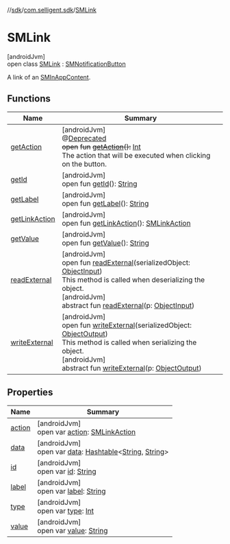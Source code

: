 //[sdk](../../../index.md)/[com.selligent.sdk](../index.md)/[SMLink](index.md)

# SMLink

[androidJvm]\
open class [SMLink](index.md) : [SMNotificationButton](../-s-m-notification-button/index.md)

A link of an [SMInAppContent](../-s-m-in-app-content/index.md).

## Functions

| Name | Summary |
|---|---|
| [getAction](../-s-m-notification-button/get-action.md) | [androidJvm]<br>@[Deprecated](https://developer.android.com/reference/kotlin/java/lang/Deprecated.html)<br>~~open~~ ~~fun~~ [~~getAction~~](../-s-m-notification-button/get-action.md)~~(~~~~)~~~~:~~ [Int](https://kotlinlang.org/api/latest/jvm/stdlib/kotlin/-int/index.html)<br>The action that will be executed when clicking on the button. |
| [getId](../-s-m-notification-button/get-id.md) | [androidJvm]<br>open fun [getId](../-s-m-notification-button/get-id.md)(): [String](https://developer.android.com/reference/kotlin/java/lang/String.html) |
| [getLabel](../-s-m-notification-button/get-label.md) | [androidJvm]<br>open fun [getLabel](../-s-m-notification-button/get-label.md)(): [String](https://developer.android.com/reference/kotlin/java/lang/String.html) |
| [getLinkAction](../-s-m-notification-button/get-link-action.md) | [androidJvm]<br>open fun [getLinkAction](../-s-m-notification-button/get-link-action.md)(): [SMLinkAction](../-s-m-link-action/index.md) |
| [getValue](../-s-m-notification-button/get-value.md) | [androidJvm]<br>open fun [getValue](../-s-m-notification-button/get-value.md)(): [String](https://developer.android.com/reference/kotlin/java/lang/String.html) |
| [readExternal](../-s-m-notification-button/read-external.md) | [androidJvm]<br>open fun [readExternal](../-s-m-notification-button/read-external.md)(serializedObject: [ObjectInput](https://developer.android.com/reference/kotlin/java/io/ObjectInput.html))<br>This method is called when deserializing the object.<br>[androidJvm]<br>abstract fun [readExternal](../-s-m-notification-message/index.md#-1306664077%2FFunctions%2F462465411)(p: [ObjectInput](https://developer.android.com/reference/kotlin/java/io/ObjectInput.html)) |
| [writeExternal](../-s-m-notification-button/write-external.md) | [androidJvm]<br>open fun [writeExternal](../-s-m-notification-button/write-external.md)(serializedObject: [ObjectOutput](https://developer.android.com/reference/kotlin/java/io/ObjectOutput.html))<br>This method is called when serializing the object.<br>[androidJvm]<br>abstract fun [writeExternal](../-s-m-notification-message/index.md#1500408595%2FFunctions%2F462465411)(p: [ObjectOutput](https://developer.android.com/reference/kotlin/java/io/ObjectOutput.html)) |

## Properties

| Name | Summary |
|---|---|
| [action](../-s-m-notification-button/action.md) | [androidJvm]<br>open var [action](../-s-m-notification-button/action.md): [SMLinkAction](../-s-m-link-action/index.md) |
| [data](../-s-m-notification-button/data.md) | [androidJvm]<br>open var [data](../-s-m-notification-button/data.md): [Hashtable](https://developer.android.com/reference/kotlin/java/util/Hashtable.html)&lt;[String](https://developer.android.com/reference/kotlin/java/lang/String.html), [String](https://developer.android.com/reference/kotlin/java/lang/String.html)&gt; |
| [id](../-s-m-notification-button/id.md) | [androidJvm]<br>open var [id](../-s-m-notification-button/id.md): [String](https://developer.android.com/reference/kotlin/java/lang/String.html) |
| [label](../-s-m-notification-button/label.md) | [androidJvm]<br>open var [label](../-s-m-notification-button/label.md): [String](https://developer.android.com/reference/kotlin/java/lang/String.html) |
| [type](../-s-m-notification-button/type.md) | [androidJvm]<br>open var [type](../-s-m-notification-button/type.md): [Int](https://kotlinlang.org/api/latest/jvm/stdlib/kotlin/-int/index.html) |
| [value](../-s-m-notification-button/value.md) | [androidJvm]<br>open var [value](../-s-m-notification-button/value.md): [String](https://developer.android.com/reference/kotlin/java/lang/String.html) |
